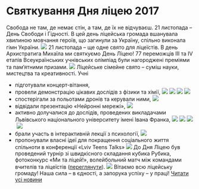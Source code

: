# Святкування Дня ліцею 2017
Свобода не там, де немає стін, а там, де їх не відчуваєш.
21 листопада – День Свободи і Гідності. В цей день ліцейська громада вшанувала хвилиною мовчання героїв, що загинули за Україну, спільно виконала гімн України.
![](/images/святкування-дня-ліцею-2017/dl5.jpg)
21 листопада – ще одне свято для ліцеїстів. В день Архистратига Михаїла ми святкуємо День Ліцею!
77 переможців ІІІ та IV етапів Всеукраїнських учнівських олімпіад були нагороджені преміями та пам’ятними призами.
![](/images/святкування-дня-ліцею-2017/dl4.jpg)
Ліцейське сімейне свято – суміш науки, мистецтва та креативності. Учні
- підготували концерт-вітання,
- провели демонстрацію цікавих дослідів з фізики та хімії,
![](/images/святкування-дня-ліцею-2017/dl11.jpg) ![](/images/святкування-дня-ліцею-2017/dl12.jpg)
![](/images/святкування-дня-ліцею-2017/dl13.jpg) ![](/images/святкування-дня-ліцею-2017/dl3.jpg)
- спостерігали за польотами дронів та керували ними,
![](/images/святкування-дня-ліцею-2017/dl10.jpg)
- відвідали презентацію «Нейронні мережі»,
![](/images/святкування-дня-ліцею-2017/dl9.jpg)
- активно долучалися до дослідів, проведених викладачами Львівського національного університету імені Івана Франка,
![](/images/святкування-дня-ліцею-2017/dl14.jpg) ![](/images/святкування-дня-ліцею-2017/dl17.jpg) ![](/images/святкування-дня-ліцею-2017/dl1.jpg) ![](/images/святкування-дня-ліцею-2017/dl15.jpg)
- брали участь в інтерактивній лекції з психології,
![](/images/святкування-дня-ліцею-2017/dl7.jpg)
- пропонували власні ідеї для покращення соціального життя спільноти в конференції «Lviv Teens Talks»
![](/images/святкування-дня-ліцею-2017/dl18.jpg)
До Дня Ліцею був проведений турнір зі швидкісного складання кубика Рубика, фотоконкурс «Ми та ліцей!», волейбольний матч між командами вчителів та ліцеїстів ([переглянути](https://www.youtube.com/watch?v=SP-61afgVhI)).
![](/images/святкування-дня-ліцею-2017/dl6.jpg)
Вітаємо всю ліцейську громаду!
Наша сила – в єдності, а запорука успіху – у праці!
[Читати усі новини](/news)

